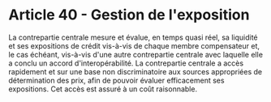 # Article 40 - Gestion de l'exposition


La contrepartie centrale mesure et évalue, en temps quasi réel, sa liquidité et ses expositions de crédit vis-à-vis de chaque membre compensateur et, le cas échéant, vis-à-vis d'une autre contrepartie centrale avec laquelle elle a conclu un accord d'interopérabilité. La contrepartie centrale a accès rapidement et sur une base non discriminatoire aux sources appropriées de détermination des prix, afin de pouvoir évaluer efficacement ses expositions. Cet accès est assuré à un coût raisonnable.
